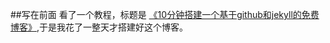 ##写在前面
看了一个教程，标题是 [《10分钟搭建一个基于github和jekyll的免费博客》](http://cenalulu.github.io/jekyll/how-to-build-a-blog-using-jekyll-markdown/),于是我花了一整天才搭建好这个博客。

